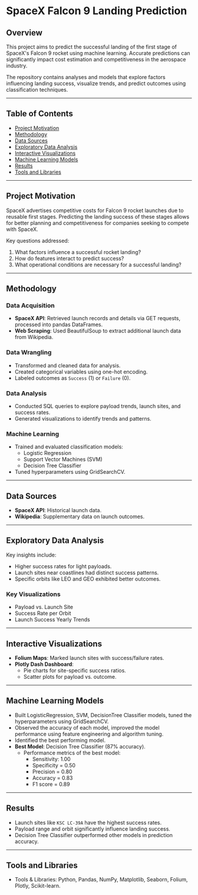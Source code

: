# SpaceX Falcon 9 Landing Prediction

## Overview
This project aims to predict the successful landing of the first stage of SpaceX's Falcon 9 rocket using machine learning. Accurate predictions can significantly impact cost estimation and competitiveness in the aerospace industry.

The repository contains analyses and models that explore factors influencing landing success, visualize trends, and predict outcomes using classification techniques.

---

## Table of Contents
- [Project Motivation](#project-motivation)
- [Methodology](#methodology)
- [Data Sources](#data-sources)
- [Exploratory Data Analysis](#exploratory-data-analysis)
- [Interactive Visualizations](#interactive-visualizations)
- [Machine Learning Models](#machine-learning-models)
- [Results](#results)
- [Tools and Libraries](#tools-and-libraries)


---

## Project Motivation
SpaceX advertises competitive costs for Falcon 9 rocket launches due to reusable first stages. Predicting the landing success of these stages allows for better planning and competitiveness for companies seeking to compete with SpaceX.

Key questions addressed:
1. What factors influence a successful rocket landing?
2. How do features interact to predict success?
3. What operational conditions are necessary for a successful landing?

---

## Methodology
### Data Acquisition
- **SpaceX API**: Retrieved launch records and details via GET requests, processed into pandas DataFrames.
- **Web Scraping**: Used BeautifulSoup to extract additional launch data from Wikipedia.

### Data Wrangling
- Transformed and cleaned data for analysis.
- Created categorical variables using one-hot encoding.
- Labeled outcomes as `Success` (1) or `Failure` (0).

### Data Analysis
- Conducted SQL queries to explore payload trends, launch sites, and success rates.
- Generated visualizations to identify trends and patterns.

### Machine Learning
- Trained and evaluated classification models:
  - Logistic Regression
  - Support Vector Machines (SVM)
  - Decision Tree Classifier
- Tuned hyperparameters using GridSearchCV.

---

## Data Sources
- **SpaceX API**: Historical launch data.
- **Wikipedia**: Supplementary data on launch outcomes.

---

## Exploratory Data Analysis
Key insights include:
- Higher success rates for light payloads.
- Launch sites near coastlines had distinct success patterns.
- Specific orbits like LEO and GEO exhibited better outcomes.

### Key Visualizations
- Payload vs. Launch Site
- Success Rate per Orbit
- Launch Success Yearly Trends

---

## Interactive Visualizations
- **Folium Maps**: Marked launch sites with success/failure rates.
- **Plotly Dash Dashboard**:
  - Pie charts for site-specific success ratios.
  - Scatter plots for payload vs. outcome.

---

## Machine Learning Models
- Built LogisticRegression, SVM, DecisionTree Classifier models, tuned the hyperparameters using GridSearchCV.
- Observed the accuracy of each model, improved the model performance using feature engineering and algorithm tuning.
- Identified the best performing model.
- **Best Model**: Decision Tree Classifier (87% accuracy).
  - Performance metrics of the best model:
    - Sensitivity: 1.00
    - Specificity = 0.50
    - Precision = 0.80
    - Accuracy = 0.83
    - F1 score = 0.89

---

## Results
- Launch sites like `KSC LC-39A` have the highest success rates.
- Payload range and orbit significantly influence landing success.
- Decision Tree Classifier outperformed other models in prediction accuracy.

---

## Tools and Libraries
- Tools & Libraries: Python, Pandas, NumPy, Matplotlib, Seaborn, Folium, Plotly, Scikit-learn.
